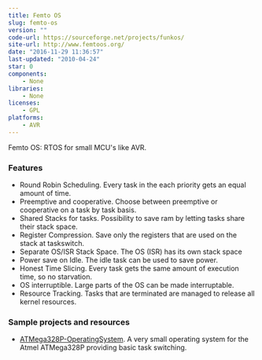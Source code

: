 ```yaml
---
title: Femto OS
slug: femto-os
version: ""
code-url: https://sourceforge.net/projects/funkos/
site-url: http://www.femtoos.org/
date: "2016-11-29 11:36:57"
last-updated: "2010-04-24"
star: 0
components:
    - None
libraries:
    - None
licenses:
    - GPL
platforms:
    - AVR
---
```

Femto OS: RTOS for small MCU's like AVR.

<!--more-->

### Features

- Round Robin Scheduling. Every task in the each priority gets an equal amount of time.
- Preemptive and cooperative. Choose between preemptive or cooperative on a task by task basis.
- Shared Stacks for tasks. Possibility to save ram by letting tasks share their stack space.
- Register Compression. Save only the registers that are used on the stack at taskswitch.
- Separate OS/ISR Stack Space. The OS (ISR) has its own stack space
- Power save on Idle. The idle task can be used to save power.
- Honest Time Slicing. Every task gets the same amount of execution time, so no starvation.
- OS interruptible. Large parts of the OS can be made interruptable.
- Resource Tracking. Tasks that are terminated are managed to release all kernel resources.

### Sample projects and resources
<!--github-projects-->
- [ATMega328P-OperatingSystem](https://github.com/boomer41/ATMega328P-OperatingSystem). A very small operating system for the Atmel ATMega328P providing basic task switching.
